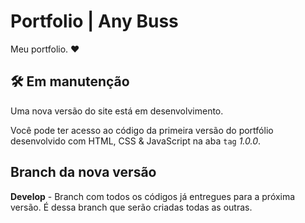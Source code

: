 # Portfolio | Any Buss

Meu portfolio. ❤️

## 🛠️ Em manutenção 

Uma nova versão do site está em desenvolvimento.

Você pode ter acesso ao código da primeira versão do portfólio desenvolvido com HTML, CSS & JavaScript na aba `tag` *1.0.0*.  

## Branch da nova versão

**Develop** - Branch com todos os códigos já entregues para a próxima versão. É dessa branch que serão criadas todas as outras.
